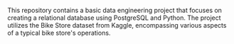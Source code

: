 This repository contains a basic data engineering project that focuses on creating a relational database using PostgreSQL and Python. The project utilizes the Bike Store dataset from Kaggle, encompassing various aspects of a typical bike store's operations.